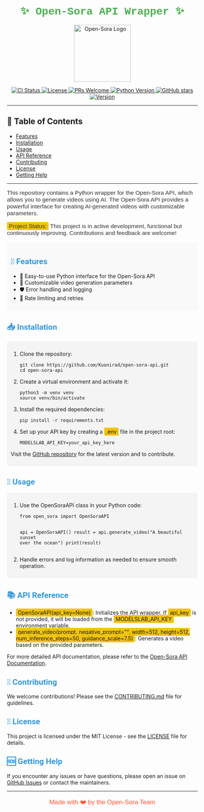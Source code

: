 <style>
  .section-title {
    font-family: 'Roboto', sans-serif;
    color: #3498db;
  }
  .highlight {
    background-color: #f1c40f;
    padding: 2px 5px;
    border-radius: 3px;
  }
  .feature-section {
    background-color: #f9f9f9;
    padding: 10px;
    border-radius: 5px;
  }
  .code-box {
    background-color: #f4f4f4;
    padding: 10px;
    border-radius: 5px;
  }
</style>

<h1 align="center" style="font-family: 'Courier New', Courier, monospace; color: #4CAF50;">✨ Open-Sora API Wrapper    ✨</h1>

<p align="center">
  <img src="https://via.placeholder.com/150" alt="Open-Sora Logo" width="150"/>
</p>

<p align="center">
  <a href="https://github.com/Kuonirad/open-sora-api/actions">
    <img src="https://img.shields.io/github/actions/workflow/status/Kuonirad/open-sora-api/ci.yml?branch=main" alt="CI Status"/>
  </a>
  <a href="https://github.com/Kuonirad/open-sora-api/blob/main/LICENSE">
    <img src="https://img.shields.io/badge/license-MIT-blue.svg" alt="License"/>
  </a>
  <a href="https://github.com/Kuonirad/open-sora-api/pulls">
    <img src="https://img.shields.io/badge/PRs-welcome-brightgreen.svg" alt="PRs Welcome"/>
  </a>
  <a href="https://github.com/Kuonirad/open-sora-api/blob/main/requirements.txt">
    <img src="https://img.shields.io/badge/python-3.8%2B-blue.svg" alt="Python Version"/>
  </a>
  <a href="https://github.com/Kuonirad/open-sora-api/stargazers">
    <img src="https://img.shields.io/github/stars/Kuonirad/open-sora-api.svg" alt="GitHub stars"/>
  </a>
  <a href="https://github.com/Kuonirad/open-sora-api/releases">
    <img src="https://img.shields.io/badge/version-0.1.0-blue.svg" alt="Version"/>
  </a>
</p>

---

## 📑 Table of Contents
- [Features](#-features)
- [Installation](#-installation)
- [Usage](#-usage)
- [API Reference](#-api-reference)
- [Contributing](#-contributing)
- [License](#-license)
- [Getting Help](#-getting-help)

---

<p style="font-family: 'Arial', sans-serif; font-size: 1.1em; color: #333;">
This repository contains a Python wrapper for the Open-Sora API, which allows you to generate videos using AI. The Open-Sora API provides a powerful interface for creating AI-generated videos with customizable parameters.
</p>

<p style="font-family: 'Arial', sans-serif; font-size: 1.1em; color: #333;">
<span class="highlight">Project Status:</span> This project is in active development, functional but continuously improving. Contributions and feedback are welcome!
</p>

<div class="feature-section">
  <h2 class="section-title">🌟 Features</h2>
  <ul>
    <li>🎨 Easy-to-use Python interface for the Open-Sora API</li>
    <li>🎥 Customizable video generation parameters</li>
    <li>🛡️ Error handling and logging</li>
    <li>🔄 Rate limiting and retries</li>
  </ul>
</div>

<h2 class="section-title">📥 Installation</h2>

<div class="code-box">
  <ol>
    <li>Clone the repository:
      <pre><code>git clone https://github.com/Kuonirad/open-sora-api.git
cd open-sora-api</code></pre>
    </li>
    <li>Create a virtual environment and activate it:
      <pre><code>python3 -m venv venv
source venv/bin/activate</code></pre>
    </li>
    <li>Install the required dependencies:
      <pre><code>pip install -r requirements.txt</code></pre>
    </li>
    <li>Set up your API key by creating a <span class="highlight">.env</span> file in the project root:
      <pre><code>MODELSLAB_API_KEY=your_api_key_here</code></pre>
    </li>
  </ol>
  <p>Visit the <a href="https://github.com/Kuonirad/open-sora-api">GitHub repository</a> for the latest version and to contribute.</p>
</div>

<h2 class="section-title">🚀 Usage</h2>

<div class="code-box">
  <ol>
    <li>Use the OpenSoraAPI class in your Python code:
      <pre><code>from open_sora import OpenSoraAPI

api = OpenSoraAPI()
result = api.generate_video("A beautiful sunset over the ocean")
print(result)</code></pre>
    </li>
    <li>Handle errors and log information as needed to ensure smooth operation.</li>
  </ol>
</div>

<h2 class="section-title">📚 API Reference</h2>

- <span class="highlight">OpenSoraAPI(api_key=None)</span>: Initializes the API wrapper. If <span class="highlight">api_key</span> is not provided, it will be loaded from the <span class="highlight">MODELSLAB_API_KEY</span> environment variable.
- <span class="highlight">generate_video(prompt, negative_prompt="", width=512, height=512, num_inference_steps=50, guidance_scale=7.5)</span>: Generates a video based on the provided parameters.

<p>For more detailed API documentation, please refer to the <a href="https://modelslab.com/api/v6/video/open_sora/docs">Open-Sora API Documentation</a>.</p>

<h2 class="section-title">🤝 Contributing</h2>

<p>We welcome contributions! Please see the <a href="CONTRIBUTING.md">CONTRIBUTING.md</a> file for guidelines.</p>

<h2 class="section-title">📜 License</h2>

<p>This project is licensed under the MIT License - see the <a href="LICENSE">LICENSE</a> file for details.</p>

<h2 class="section-title">🆘 Getting Help</h2>

<p>If you encounter any issues or have questions, please open an issue on <a href="https://github.com/Kuonirad/open-sora-api/issues">GitHub Issues</a> or contact the maintainers.</p>

---

<p align="center" style="font-family: 'Comic Sans MS', cursive, sans-serif; font-size: 1.2em; color: #FF5733;">
  Made with ❤️ by the Open-Sora Team
</p>

